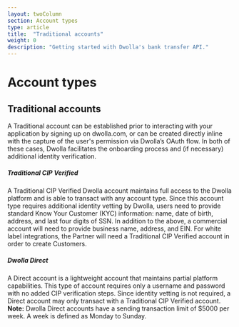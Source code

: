 ```yaml
---
layout: twoColumn
section: Account types
type: article
title:  "Traditional accounts"
weight: 0
description: "Getting started with Dwolla's bank transfer API."
---
```


# Account types

## Traditional accounts

A Traditional account can be established prior to interacting with your application by signing up on dwolla.com, or can be created directly inline with the capture of the user's permission via Dwolla’s OAuth flow. In both of these cases, Dwolla facilitates the onboarding process and (if necessary) additional identity verification.

##### Traditional CIP Verified

A Traditional CIP Verified Dwolla account maintains full access to the Dwolla platform and is able to transact with any account type. Since this account type requires additional identity vetting by Dwolla, users need to provide standard Know Your Customer (KYC) information: name, date of birth, address, and last four digits of SSN. In addition to the above, a commercial account will need to provide business name, address, and EIN. For white label integrations, the Partner will need a Traditional CIP Verified account in order to create Customers.

##### Dwolla Direct

A Direct account is a lightweight account that maintains partial platform capabilities. This type of account requires only a username and password with no added CIP verification steps. Since identity vetting is not required, a Direct account may only transact with a Traditional CIP Verified account. **Note:** Dwolla Direct accounts have a sending transaction limit of $5000 per week. A week is defined as Monday to Sunday.